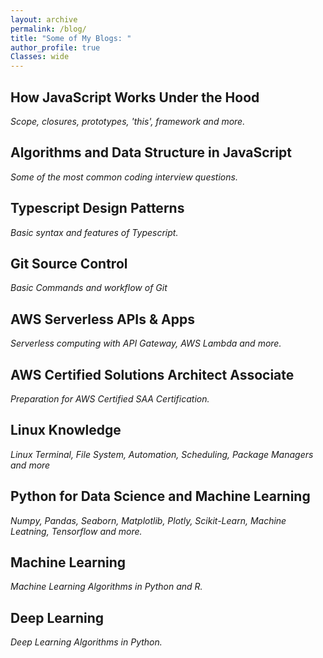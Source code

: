 ```yaml
---
layout: archive
permalink: /blog/
title: "Some of My Blogs: "
author_profile: true
Classes: wide
---
```


## How JavaScript Works Under the Hood
*Scope, closures, prototypes, 'this', framework and more.*

## Algorithms and Data Structure in JavaScript
*Some of the most common coding interview questions.*

## Typescript Design Patterns
*Basic syntax and features of Typescript.*

## Git Source Control
*Basic Commands and workflow of Git*

## AWS Serverless APIs & Apps
*Serverless computing with API Gateway, AWS Lambda and more.*

## AWS Certified Solutions Architect Associate 
*Preparation for AWS Certified SAA Certification.*

## Linux Knowledge
*Linux Terminal, File System, Automation, Scheduling, Package Managers and more*

## Python for Data Science and Machine Learning
*Numpy, Pandas, Seaborn, Matplotlib, Plotly, Scikit-Learn, Machine Leatning, Tensorflow and more.*

## Machine Learning
*Machine Learning Algorithms in Python and R.*

## Deep Learning
*Deep Learning Algorithms in Python.*

